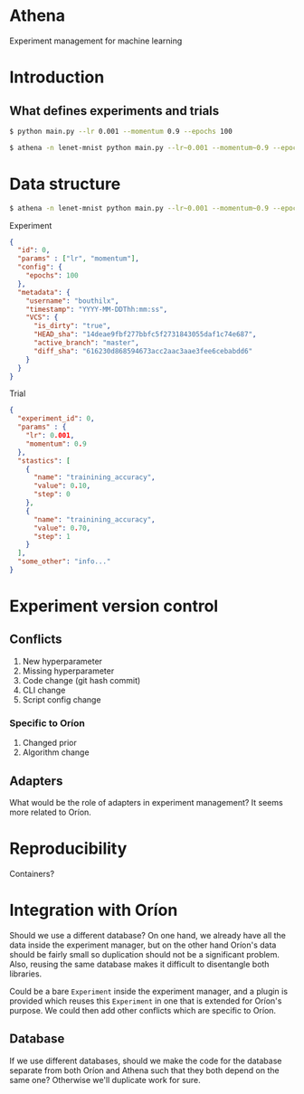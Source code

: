 # Athena
Experiment management for machine learning

# Introduction

## What defines experiments and trials

```bash
$ python main.py --lr 0.001 --momentum 0.9 --epochs 100
```

```bash
$ athena -n lenet-mnist python main.py --lr~0.001 --momentum~0.9 --epochs 100
```

# Data structure

```bash
$ athena -n lenet-mnist python main.py --lr~0.001 --momentum~0.9 --epochs 100
```

Experiment
```json
{
  "id": 0,
  "params" : ["lr", "momentum"],
  "config": {
    "epochs": 100
  },
  "metadata": {
    "username": "bouthilx",
    "timestamp": "YYYY-MM-DDThh:mm:ss",
    "VCS": {
      "is_dirty": "true",
      "HEAD_sha": "14deae9fbf277bbfc5f2731843055daf1c74e687",
      "active_branch": "master",
      "diff_sha": "616230d868594673acc2aac3aae3fee6cebabdd6"
    }
  }
}
```

Trial
```json
{
  "experiment_id": 0,
  "params" : {
    "lr": 0.001,
    "momentum": 0.9
  },
  "stastics": [
    {
      "name": "trainining_accuracy",
      "value": 0.10,
      "step": 0
    },
    {
      "name": "trainining_accuracy",
      "value": 0.70,
      "step": 1
    }
  ],
  "some_other": "info..."
}
```

# Experiment version control

## Conflicts

1. New hyperparameter
2. Missing hyperparameter
3. Code change (git hash commit)
4. CLI change
5. Script config change

### Specific to Oríon
1. Changed prior
2. Algorithm change

## Adapters

What would be the role of adapters in experiment management? It seems more related to Oríon.

# Reproducibility

Containers?

# Integration with Oríon

Should we use a different database?
On one hand, we already have all the data inside the experiment manager, 
but on the other hand Oríon's data should be fairly small so duplication
should not be a significant problem. Also, reusing the same database makes it 
difficult to disentangle both libraries.

Could be a bare ```Experiment``` inside the experiment manager, and a plugin is
provided which reuses this ```Experiment``` in one that is extended for Oríon's purpose.
We could then add other conflicts which are specific to Oríon.

## Database

If we use different databases, should we make the code for the database separate from 
both Oríon and Athena such that they both depend on the same one? Otherwise we'll duplicate work for sure.

